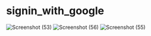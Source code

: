 # signin_with_google

![Screenshot (53)](https://user-images.githubusercontent.com/86006796/151314724-b6d07334-e54f-4a98-b77b-0d6becd88d6b.png)
![Screenshot (56)](https://user-images.githubusercontent.com/86006796/151314742-e2ecef29-0c0f-40ef-83bf-6826c7a55148.png)
![Screenshot (55)](https://user-images.githubusercontent.com/86006796/151314754-49b91ed4-c336-4586-8010-08b26cc482ed.png)
